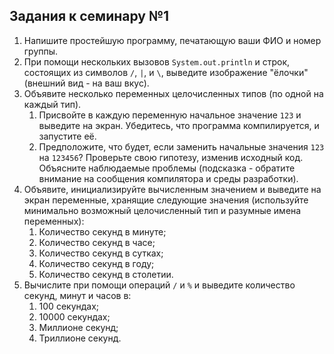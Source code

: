 ## Задания к семинару №1

1. Напишите простейшую программу, печатающую ваши ФИО и номер группы.
2. При помощи нескольких вызовов `System.out.println` и строк, состоящих из символов `/`, `|`, и `\`, выведите изображение "ёлочки" (внешний вид - на ваш вкус).
3. Объявите несколько переменных целочисленных типов (по одной на каждый тип).
   1. Присвойте в каждую переменную начальное значение `123` и выведите на экран. Убедитесь, что программа компилируется, и запустите её.
   2. Предположите, что будет, если заменить начальные значения `123` на `123456`? Проверьте свою гипотезу, изменив исходный код. Объясните наблюдаемые проблемы (подсказка - обратите внимание на сообщения компилятора и среды разработки).
4. Объявите, инициализируйте вычисленным значением и выведите на экран переменные, хранящие следующие значения (используйте минимально возможный целочисленный тип и разумные имена переменных):
   1. Количество секунд в минуте;
   2. Количество секунд в часе;
   3. Количество секунд в сутках;
   4. Количество секунд в году;
   5. Количество секунд в столетии.
5. Вычислите при помощи операций `/` и `%` и выведите количество секунд, минут и часов в:
   1. 100 секундах;
   2. 10000 секундах;
   3. Миллионе секунд;
   4. Триллионе секунд.